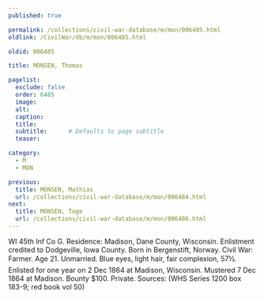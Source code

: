 ```yaml
---
published: true

permalink: /collections/civil-war-database/m/mon/006485.html
oldlink: /CivilWar/db/m/mon/006485.html

oldid: 006485

title: MONSEN, Thomas

pagelist:
  exclude: false
  order: 6485
  image: 
  alt:
  caption:
  title:
  subtitle:      # Defaults to page subtitle
  teaser:

category: 
  - M 
  - MON

previous:
  title: MONSEN, Mathias
  url: /collections/civil-war-database/m/mon/006484.html  
next:
  title: MONSEN, Toge
  url: /collections/civil-war-database/m/mon/006486.html   
---
```

WI 45th Inf Co G. Residence: Madison, Dane County, Wisconsin. Enlistment credited to Dodgeville, Iowa County. Born in Bergenstift, Norway. Civil War: Farmer. Age 21. Unmarried. Blue eyes, light hair, fair complexion, 5&#146;7&frac12;&#148;. Enlisted for one year on 2 Dec 1864 at Madison, Wisconsin. Mustered 7 Dec 1864 at Madison. Bounty $100. Private. Sources: (WHS Series 1200 box 183-9; red book vol 50)